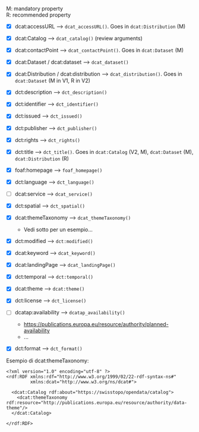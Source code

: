
M: mandatory property  
R: recommended property  


- [x] dcat:accessURL --> `dcat_accessURL()`. Goes in `dcat:Distribution` (M)  
- [x] dcat:Catalog --> `dcat_catalog()` (review arguments)  
- [x] dcat:contactPoint --> `dcat_contactPoint()`. Goes in `dcat:Dataset` (M)  
- [x] dcat:Dataset / dcat:dataset --> `dcat_dataset()`  
- [x] dcat:Distribution / dcat:distribution --> `dcat_distribution()`. Goes in `dcat:Dataset` (M in V1, R in V2)  
- [x] dct:description --> `dct_description()`  
- [x] dct:identifier --> `dct_identifier()`  
- [x] dct:issued --> `dct_issued()`  
- [x] dct:publisher --> `dct_publisher()`  
- [x] dct:rights --> `dct_rights()`  
- [x] dct:title --> `dct_title()`. Goes in `dcat:Catalog` (V2, M), `dcat:Dataset` (M), `dcat:Distribution` (R)   


- [x] foaf:homepage --> `foaf_homepage()`  
- [x] dct:language --> `dct_language()`  
- [ ] dcat:service --> `dcat_service()`  
- [x] dct:spatial --> `dct_spatial()`  
- [x] dcat:themeTaxonomy --> `dcat_themeTaxonomy()`  
    - Vedi sotto per un esempio...  
- [x] dct:modified --> `dct:modified()`  


- [x] dcat:keyword --> `dcat_keyword()`  
- [x] dcat:landingPage --> `dcat_landingPage()`  
- [x] dct:temporal --> `dct:temporal()`  
- [x] dcat:theme --> `dcat:theme()`  


- [x] dct:license --> `dct_license()`  
- [ ] dcatap:availability --> `dcatap_availability()`  
    - https://publications.europa.eu/resource/authority/planned-availability  
    - ...  
- [x] dct:format --> `dct_format()`  



Esempio di dcat:themeTaxonomy:  
```
<?xml version="1.0" encoding="utf-8" ?>
<rdf:RDF xmlns:rdf="http://www.w3.org/1999/02/22-rdf-syntax-ns#"
         xmlns:dcat="http://www.w3.org/ns/dcat#">

  <dcat:Catalog rdf:about="https://swisstopo/opendata/catalog">
    <dcat:themeTaxonomy rdf:resource="http://publications.europa.eu/resource/authority/data-theme"/>
  </dcat:Catalog>

</rdf:RDF>
```

